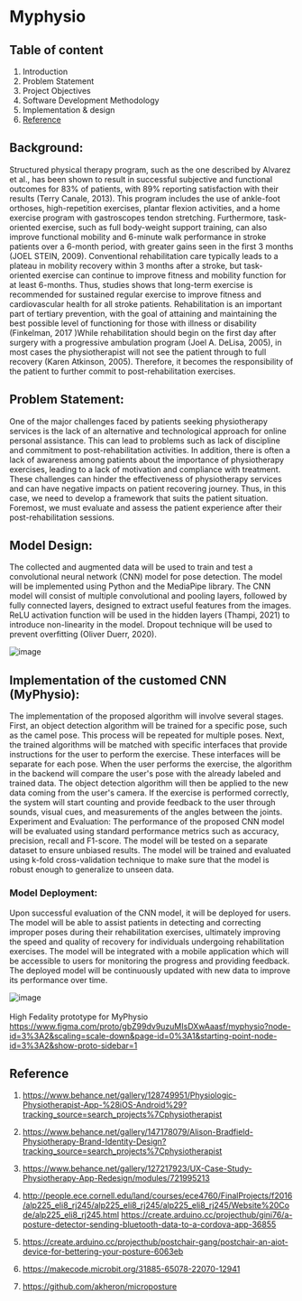 # Myphysio

## Table of content

1. Introduction 
2. Problem Statement
3. Project Objectives
4. Software Development Methodology
5. Implementation & design
6. [Reference](#Reference)

## Background:
Structured physical therapy program, such as the one described by Alvarez et al., has been shown to result in successful subjective and functional outcomes for 83% of patients, with 89% reporting satisfaction with their results (Terry Canale, 2013).
This program includes the use of ankle-foot orthoses, high-repetition exercises, plantar flexion activities, and a home exercise program with gastroscopes tendon stretching. Furthermore, task-oriented exercise, such as full body-weight support training, can also improve functional mobility and 6-minute walk performance in stroke patients over a 6-month period, with greater gains seen in the first 3 months (JOEL STEIN, 2009). Conventional rehabilitation care typically leads to a plateau in mobility recovery within 3 months after a stroke, but task-oriented exercise can continue to improve fitness and mobility function for at least 6-months. Thus, studies shows that long-term exercise is recommended for sustained regular exercise to improve fitness and cardiovascular health for all stroke patients. 
Rehabilitation is an important part of tertiary prevention, with the goal of attaining and maintaining the best possible level of functioning for those with illness or disability (Finkelman, 2017 )While rehabilitation should begin on the first day after surgery with a progressive ambulation program (Joel A. DeLisa, 2005), in most cases the physiotherapist will not see the patient through to full recovery (Karen Atkinson, 2005). Therefore, it becomes the responsibility of the patient to further commit to post-rehabilitation exercises.


## Problem Statement:
One of the major challenges faced by patients seeking physiotherapy services is the lack of an alternative and technological approach for online personal assistance. This can lead to problems such as lack of discipline and commitment to post-rehabilitation activities. In addition, there is often a lack of awareness among patients about the importance of physiotherapy exercises, leading to a lack of motivation and compliance with treatment. 
These challenges can hinder the effectiveness of physiotherapy services and can have negative impacts on patient recovering journey. Thus, in this case, we need to develop a framework that suits the patient situation. Foremost, we must evaluate and assess the patient experience after their post-rehabilitation sessions. 


## Model Design:
The collected and augmented data will be used to train and test a convolutional neural network (CNN) model for pose detection. The model will be implemented using Python and the MediaPipe library. The CNN model will consist of multiple convolutional and pooling layers, followed by fully connected layers, designed to extract useful features from the images. ReLU activation function will be used in the hidden layers (Thampi, 2021) to introduce non-linearity in the model. Dropout technique will be used to prevent overfitting (Oliver Duerr, 2020).




![image](https://user-images.githubusercontent.com/63984422/229899316-0442b555-2c89-40ed-bf17-ce946edcc415.png)



## Implementation of the customed CNN (MyPhysio):

The implementation of the proposed algorithm will involve several stages. First, an object detection algorithm will be trained for a specific pose, such as the camel pose. This process will be repeated for multiple poses. Next, the trained algorithms will be matched with specific interfaces that provide instructions for the user to perform the exercise. These interfaces will be separate for each pose. When the user performs the exercise, the algorithm in the backend will compare the user's pose with the already labeled and trained data. The object detection algorithm will then be applied to the new data coming from the user's camera. If the exercise is performed correctly, the system will start counting and provide feedback to the user through sounds, visual cues, and measurements of the angles between the joints.
Experiment and Evaluation:
The performance of the proposed CNN model will be evaluated using standard performance metrics such as accuracy, precision, recall and F1-score. The model will be tested on a separate dataset to ensure unbiased results. The model will be trained and evaluated using k-fold cross-validation technique to make sure that the model is robust enough to generalize to unseen data. 

### Model Deployment:
Upon successful evaluation of the CNN model, it will be deployed for users. The model will be able to assist patients in detecting and correcting improper poses during their rehabilitation exercises, ultimately improving the speed and quality of recovery for individuals undergoing rehabilitation exercises. The model will be integrated with a mobile application which will be accessible to users for monitoring the progress and providing feedback. The deployed model will be continuously updated with new data to improve its performance over time. 

![image](https://user-images.githubusercontent.com/63984422/229899450-31d26569-f8cb-436c-a8ba-5a9aacf12b56.png) <br>
<br>
High Fedality prototype for MyPhysio
<br>
https://www.figma.com/proto/gbZ99dv9uzuMIsDXwAaasf/myphysio?node-id=3%3A2&scaling=scale-down&page-id=0%3A1&starting-point-node-id=3%3A2&show-proto-sidebar=1







## Reference



1. https://www.behance.net/gallery/128749951/Physiologic-Physiotherapist-App-%28iOS-Android%29?tracking_source=search_projects%7Cphysiotherapist

2. https://www.behance.net/gallery/147178079/Alison-Bradfield-Physiotherapy-Brand-Identity-Design?tracking_source=search_projects%7Cphysiotherapist

3. https://www.behance.net/gallery/127217923/UX-Case-Study-Physiotherapy-App-Redesign/modules/721995213

4. http://people.ece.cornell.edu/land/courses/ece4760/FinalProjects/f2016/alp225_eli8_rj245/alp225_eli8_rj245/alp225_eli8_rj245/Website%20Code/alp225_eli8_rj245.html
https://create.arduino.cc/projecthub/gini76/a-posture-detector-sending-bluetooth-data-to-a-cordova-app-36855

5. https://create.arduino.cc/projecthub/postchair-gang/postchair-an-aiot-device-for-bettering-your-posture-6063eb

6. https://makecode.microbit.org/31885-65078-22070-12941
7. https://github.com/akheron/microposture
